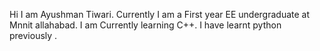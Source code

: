 Hi I am Ayushman Tiwari.
Currently I am a First year EE undergraduate at Mnnit allahabad.
I am Currently learning C++.
I have learnt python previously .
<!---
Ayushman444/Ayushman444 is a ✨ special ✨ repository because its `README.md` (this file) appears on your GitHub profile.
You can click the Preview link to take a look at your changes.
--->
